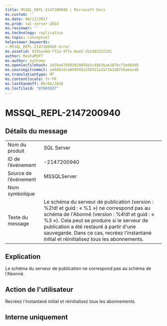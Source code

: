 ```yaml
---
title: MSSQL_REPL-2147200940 | Microsoft Docs
ms.custom: ''
ms.date: 06/13/2017
ms.prod: sql-server-2014
ms.reviewer: ''
ms.technology: replication
ms.topic: conceptual
helpviewer_keywords:
- MSSQL_REPL-2147200940 error
ms.assetid: 9391ae8d-f72a-47fa-8ae5-3b24d31522d1
author: MashaMSFT
ms.author: mathoma
ms.openlocfilehash: 2435e475693d2985bb1c48b3bae107bcf3e683d0
ms.sourcegitcommit: ad4d92dce894592a259721a1571b1d8736abacdb
ms.translationtype: MT
ms.contentlocale: fr-FR
ms.lasthandoff: 08/04/2020
ms.locfileid: "87603937"
---
```

# <a name="mssql_repl-2147200940"></a>MSSQL_REPL-2147200940
    
## <a name="message-details"></a>Détails du message  
  
|||  
|-|-|  
|Nom du produit|SQL Server|  
|ID de l’événement|-2147200940|  
|Source de l’événement|MSSQLServer|  
|Nom symbolique||  
|Texte du message|Le schéma du serveur de publication (version : %2!d! et guid : « %1 ») ne correspond pas au schéma de l'Abonné (version : %4!d! et guid : « %3 »). Cela peut se produire si le serveur de publication a été restauré à partir d'une sauvegarde. Dans ce cas, recréez l'instantané initial et réinitialisez tous les abonnements.|  
  
## <a name="explanation"></a>Explication  
 Le schéma du serveur de publication ne correspond pas au schéma de l'Abonné.  
  
## <a name="user-action"></a>Action de l'utilisateur  
 Recréez l'instantané initial et réinitialisez tous les abonnements.  
  
## <a name="internal-only"></a>Interne uniquement  
  
